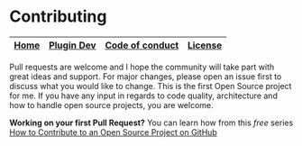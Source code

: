 
# Contributing
|[Home](/README.md)|[Plugin Dev](/docs/readme/PluginREADME.md)|[Code of conduct](/docs/readme/code_of_conduct.md)|[License](/docs/LICENSE)|
|-|-|-|-|

Pull requests are welcome and I hope the community will take part with great ideas and support.
For major changes, please open an issue first to discuss what you would like to change.
This is the first Open Source project for me. If you have any input in regards to code quality, architecture and how to handle open source projects, you are welcome.

**Working on your first Pull Request?** You can learn how from this *free* series [How to Contribute to an Open Source Project on GitHub](https://egghead.io/series/how-to-contribute-to-an-open-source-project-on-github)